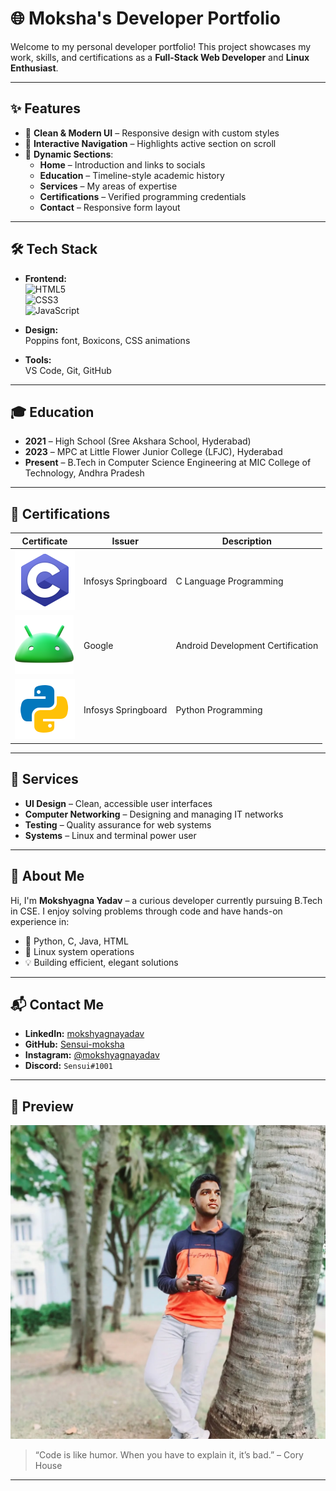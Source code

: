 # 🌐 Moksha's Developer Portfolio

Welcome to my personal developer portfolio! This project showcases my work, skills, and certifications as a **Full-Stack Web Developer** and **Linux Enthusiast**.

---

## ✨ Features

- 🎨 **Clean & Modern UI** – Responsive design with custom styles
- 🧭 **Interactive Navigation** – Highlights active section on scroll
- 📜 **Dynamic Sections**:
  - **Home** – Introduction and links to socials
  - **Education** – Timeline-style academic history
  - **Services** – My areas of expertise
  - **Certifications** – Verified programming credentials
  - **Contact** – Responsive form layout

---

## 🛠 Tech Stack

- **Frontend:**  
  ![HTML5](https://img.shields.io/badge/-HTML5-E34F26?style=flat&logo=html5&logoColor=white)  
  ![CSS3](https://img.shields.io/badge/-CSS3-1572B6?style=flat&logo=css3&logoColor=white)  
  ![JavaScript](https://img.shields.io/badge/-JavaScript-F7DF1E?style=flat&logo=javascript&logoColor=black)  

- **Design:**  
  Poppins font, Boxicons, CSS animations

- **Tools:**  
  VS Code, Git, GitHub

---

## 🎓 Education

- **2021** – High School (Sree Akshara School, Hyderabad)  
- **2023** – MPC at Little Flower Junior College (LFJC), Hyderabad  
- **Present** – B.Tech in Computer Science Engineering at MIC College of Technology, Andhra Pradesh

---

## 📜 Certifications

| Certificate        | Issuer            | Description                           |
|--------------------|-------------------|---------------------------------------|
| ![C](assets/C.png) | Infosys Springboard | C Language Programming               |
| ![Android](assets/G.png) | Google              | Android Development Certification     |
| ![Python](assets/P.png) | Infosys Springboard | Python Programming                   |

---

## 💼 Services

- **UI Design** – Clean, accessible user interfaces  
- **Computer Networking** – Designing and managing IT networks  
- **Testing** – Quality assurance for web systems  
- **Systems** – Linux and terminal power user  

---

## 🙋 About Me

Hi, I'm **Mokshyagna Yadav** – a curious developer currently pursuing B.Tech in CSE. I enjoy solving problems through code and have hands-on experience in:

- 🔧 Python, C, Java, HTML
- 🐧 Linux system operations
- 💡 Building efficient, elegant solutions

---

## 📬 Contact Me

- **LinkedIn:** [mokshyagnayadav](https://www.linkedin.com/in/mokshyagnayadav/)
- **GitHub:** [Sensui-moksha](https://github.com/Sensui-moksha)
- **Instagram:** [@mokshyagnayadav](https://www.instagram.com/mokshyagnayadav/)
- **Discord:** `Sensui#1001`

---

## 📸 Preview

![Portfolio Preview](assets/me.png)

> “Code is like humor. When you have to explain it, it’s bad.” – Cory House

---
